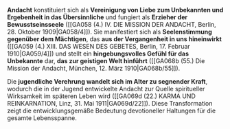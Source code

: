 
**Andacht** konstituiert sich als **Vereinigung von Liebe zum Unbekannten und Ergebenheit in das Übersinnliche** und fungiert als **Erzieher der Bewusstseinsseele** ([[GA058 (4.) IV. DIE MISSION DER ANDACHT, Berlin, 28. Oktober 1909|GA058/4]]). Sie manifestiert sich als **Seelenstimmung gegenüber dem Mächtigen**, das **aus der Vergangenheit in uns hineinwirkt** ([[GA059 (4.) XIII. DAS WESEN DES GEBETES, Berlin, 17. Februar 1910|GA059/4]]) und stellt ein **hingebungsvolles Gefühl für das Unbekannte** dar, **das zur geistigen Welt hinführt** ([[GA068b (55.) Die Mission der Andacht, München, 12. März 1910|GA068b/55]]).

Die **jugendliche Verehrung wandelt sich im Alter zu segnender Kraft**, wodurch die in der Jugend entwickelte Andacht zur Quelle spiritueller Wirksamkeit im späteren Leben wird ([[GA069d (22.) KARMA UND REINKARNATION, Linz, 31. Mai 1911|GA069d/22]]). Diese Transformation zeigt die entwicklungsgemäße Bedeutung devotioneller Haltungen für die gesamte Lebensspanne.
